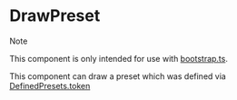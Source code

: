 # DrawPreset

> [!NOTE]
> This component is only intended for use with [bootstrap.ts](../../bootstrap.ts).

This component can draw a preset which was defined via [DefinedPresets.token](../../tokens/README.md)
